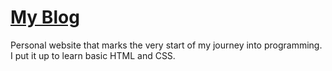 # [My Blog](https://aazevedojr.github.io)

Personal website that marks the very start of my journey into programming.
I put it up to learn basic HTML and CSS.
